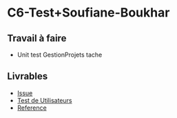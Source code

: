 # C6-Test+Soufiane-Boukhar

## Travail à faire

- Unit test GestionProjets tache

## Livrables

- [Issue](https://github.com/labs-web/prototype/issues/41)
- [Test de Utilisateurs](https://github.com/labs-web/prototype/blob/develop/app/tests/Feature/Autorisation/UsersTest.php)
- [Reference](https://stackoverflow.com/questions/66379002/phpunit-how-to-test-a-repository)




